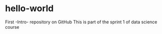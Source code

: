 # hello-world
First -Intro- repository on GitHub
This is part of the sprint 1 of data science course 
